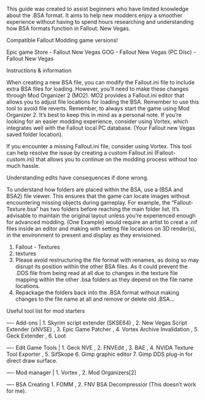 This guide was created to assist beginners who have limited knowledge about the .BSA format. It aims to help new modders enjoy a smoother experience without having to spend hours researching and understanding how BSA formats function in Fallout: New Vegas.

Compatible Fallout Modding game versions!

Epic game Store - Fallout New Vegas
GOG - Fallout New Vegas 
(PC Disc) - Fallout New Vegas

Instructions & information

When creating a new BSA file, you can modify the Fallout.ini file to include extra BSA files for loading. However, you’ll need to make these changes through Mod Organizer 2 (MO2). MO2 provides a Fallout.ini editor that allows you to adjust file locations for loading the BSA. Remember to use this tool to avoid file reverts.
Remember, to always start the game using Mod Organizer 2. It’s best to keep this in mind as a personal note. If you’re looking for an easier modding experience, consider using Vortex, which integrates well with the Fallout local PC database. (Your Fallout new Vegas saved folder location).

If you encounter a missing Fallout.ini file, consider using Vortex. This tool can help resolve the issue by creating a custom Fallout.ini (Fallout-custom.ini) that allows you to continue on the modding process without too much hassle.

Understanding edits have consequences if done wrong.

To understand how folders are placed within the BSA, use a (BSA and BSA2) file viewer. This ensures that the game can locate images without encountering missing objects during gameplay. For example, the “Fallout-Texture.bsa” has two folders before reaching the main folder list. It’s advisable to maintain the original layout unless you’re experienced enough for advanced modding. (One Example) would require an artist to creat a .nif files inside an editor and making with setting file locations on 3D render(s), in the environment to present and display as they envisioned.

1. Fallout - Textures
2. textures
3. Please avoid restructuring the file format with renames, as doing so may disrupt its position within the other BSA files. As it could prevent the .DDS file from being read at all due to changes in the texture file mapping within the other .bsa folders as they depend on the file name locations.
4. Repackage the folders back into the .BSA format without making changes to the file name at all and remove or delete old .BSA…

Useful tool list for mod starters

—- Add-ons | 1. Skyrim script extender (SKSE64) , 2. New Vegas Script Extender (xNVSE) , 3. Epic Game Patcher , 4. Vortex Archive Invalidation , 5. Geck Extender , 6. Loot 

—- Edit Game Tools | 1. Geck NVE , 2. FNVEdit , 3. BAE , 4. NVIDA Texture Tool Exporter , 5. SifSkope 6. Gimp graphic editor 7. Gimp DDS plug-in for direct draw surface.

—- Mod manager | 1. Vortex , 2. Mod Organizers[2]

—- BSA Creating 1. FOMM , 2. FNV BSA Decompressior (This doesn’t work for me).
